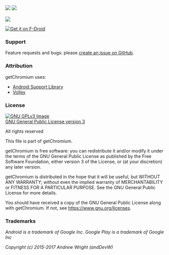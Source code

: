 <img src="https://github.com/andDevW/getChromium/blob/res/getChromium_RES/banner_001.png" />

   

<img src="https://github.com/andDevW/getChromium/blob/res/getChromium_RES/install_instructions_banner_001.png" />
<br>  
<br>


<img src="https://github.com/andDevW/getChromium/blob/res/getChromium_RES/description_banner_003.png" />


<a href="https://f-droid.org/repository/browse/?fdid=com.anddevw.getchromium" target="_blank"><img src="https://f-droid.org/badge/get-it-on.png" alt="Get it on F-Droid"/></a>



 

### Support
Feature requests and bugs: please [create an issue on GitHub](https://github.com/andDevW/getChromium/issues/).

### Attribution

getChromium uses:

* [Android Support Library](https://developer.android.com/topic/libraries/support-library/)
* [Volley](https://android.googlesource.com/platform/frameworks/volley/)

### License
[![GNU GPLv3 Image](https://www.gnu.org/graphics/gplv3-127x51.png)](http://www.gnu.org/licenses/gpl-3.0.en.html)  
[GNU General Public License version 3](http://www.gnu.org/licenses/gpl.txt)


All rights reserved

This file is part of getChromium.

getChromium is free software: you can redistribute it and/or modify it under the terms of the GNU General Public License as published by the Free Software Foundation, either version 3 of the License, or (at your discretion) any later version.

getChromium is distributed in the hope that it will be useful, but WITHOUT ANY WARRANTY; without even the implied warranty of MERCHANTABILITY or FITNESS FOR A PARTICULAR PURPOSE. See the GNU General Public License for more details.

You should have received a copy of the GNU General Public License along with getChromium. If not, see https://www.gnu.org/licenses.

### Trademarks

*Android is a trademark of Google Inc. Google Play is a trademark of Google Inc*

*Copyright (c) 2015-2017 Andrew Wright (andDevW)*
